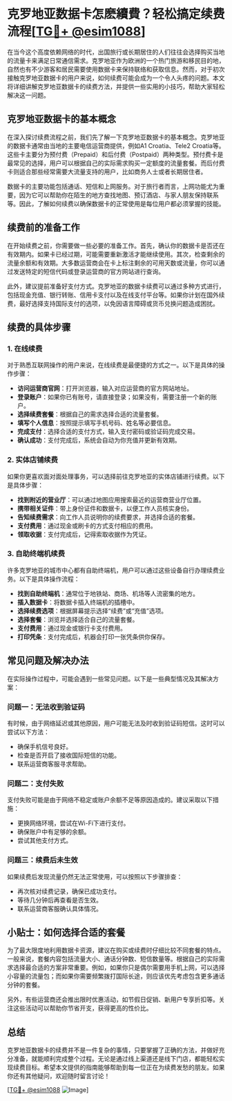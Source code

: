 # 克罗地亚数据卡怎麽續費？轻松搞定续费流程[[TG💪+ @esim1088](https://t.me/s/esim1088)]

在当今这个高度依赖网络的时代，出国旅行或长期居住的人们往往会选择购买当地的流量卡来满足日常通信需求。克罗地亚作为欧洲的一个热门旅游和移民目的地，自然也有不少游客和居民需要使用数据卡来保持联络和获取信息。然而，对于初次接触克罗地亚数据卡的用户来说，如何续费可能会成为一个令人头疼的问题。本文将详细讲解克罗地亚数据卡的续费方法，并提供一些实用的小技巧，帮助大家轻松解决这一问题。

## 克罗地亚数据卡的基本概念

在深入探讨续费流程之前，我们先了解一下克罗地亚数据卡的基本概念。克罗地亚的数据卡通常由当地的主要电信运营商提供，例如A1 Croatia、Tele2 Croatia等。这些卡主要分为预付费（Prepaid）和后付费（Postpaid）两种类型。预付费卡是最常见的选择，用户可以根据自己的实际需求购买一定额度的流量套餐。而后付费卡则适合那些经常需要大流量支持的用户，比如商务人士或者长期居住者。

数据卡的主要功能包括通话、短信和上网服务。对于旅行者而言，上网功能尤为重要，因为它可以帮助你在陌生的地方查找地图、预订酒店、与家人朋友保持联系等。因此，了解如何续费以确保数据卡的正常使用是每位用户都必须掌握的技能。

## 续费前的准备工作

在开始续费之前，你需要做一些必要的准备工作。首先，确认你的数据卡是否还在有效期内。如果卡已经过期，可能需要重新激活才能继续使用。其次，检查剩余的流量余额和有效期。大多数运营商会在卡上标注剩余的可用天数或流量，你可以通过发送特定的短信代码或登录运营商的官方网站进行查询。

此外，建议提前准备好支付方式。克罗地亚的数据卡续费可以通过多种方式进行，包括现金充值、银行转账、信用卡支付以及在线支付平台等。如果你计划在国外续费，最好选择支持国际支付的选项，以免因语言障碍或货币兑换问题造成困扰。

## 续费的具体步骤

### 1. 在线续费

对于熟悉互联网操作的用户来说，在线续费是最便捷的方式之一。以下是具体的操作步骤：

- **访问运营商官网**：打开浏览器，输入对应运营商的官方网站地址。
- **登录账户**：如果你已有账号，请直接登录；如果没有，需要注册一个新的账户。
- **选择续费套餐**：根据自己的需求选择合适的流量套餐。
- **填写个人信息**：按照提示填写手机号码、姓名等必要信息。
- **完成支付**：选择合适的支付方式，输入支付密码或验证码完成交易。
- **确认成功**：支付完成后，系统会自动为你充值并更新有效期。

### 2. 实体店铺续费

如果你更喜欢面对面处理事务，可以选择前往克罗地亚的实体店铺进行续费。以下是具体步骤：

- **找到附近的营业厅**：可以通过地图应用搜索最近的运营商营业厅位置。
- **携带相关证件**：带上身份证件和数据卡，以便工作人员核实身份。
- **告知续费需求**：向工作人员说明你的续费要求，并选择合适的套餐。
- **支付费用**：通过现金或刷卡的方式支付相应的费用。
- **领取收据**：支付完成后，记得索取收据作为凭证。

### 3. 自助终端机续费

许多克罗地亚的城市中心都有自助终端机，用户可以通过这些设备自行办理续费业务。以下是具体操作流程：

- **找到自助终端机**：通常位于地铁站、商场、机场等人流密集的地方。
- **插入数据卡**：将数据卡插入终端机的插槽中。
- **选择续费选项**：根据屏幕提示选择“续费”或“充值”选项。
- **选择套餐**：浏览并选择适合自己的流量套餐。
- **支付费用**：通过现金或银行卡支付费用。
- **打印凭条**：支付完成后，机器会打印一张凭条供你保存。

## 常见问题及解决办法

在实际操作过程中，可能会遇到一些常见问题。以下是一些典型情况及其解决方案：

### 问题一：无法收到验证码

有时候，由于网络延迟或其他原因，用户可能无法及时收到验证码短信。这时可以尝试以下方法：

- 确保手机信号良好。
- 检查是否开启了接收国际短信的功能。
- 联系运营商客服寻求帮助。

### 问题二：支付失败

支付失败可能是由于网络不稳定或账户余额不足等原因造成的。建议采取以下措施：

- 更换网络环境，尝试在Wi-Fi下进行支付。
- 确保账户中有足够的余额。
- 尝试其他支付方式。

### 问题三：续费后未生效

如果续费后发现流量仍然无法正常使用，可以按照以下步骤排查：

- 再次核对续费记录，确保已成功支付。
- 等待几分钟后再查看是否生效。
- 联系运营商客服确认具体情况。

## 小贴士：如何选择合适的套餐

为了最大限度地利用数据卡资源，建议在购买或续费时仔细比较不同套餐的特点。一般来说，套餐内容包括流量大小、通话分钟数、短信数量等。根据自己的实际需求选择最合适的方案非常重要。例如，如果你只是偶尔需要用手机上网，可以选择小容量的流量包；而如果你需要频繁拨打国际长途，则应该优先考虑包含更多通话分钟的套餐。

另外，有些运营商还会推出限时优惠活动，如节假日促销、新用户专享折扣等。关注这些活动可以帮助你节省开支，获得更高的性价比。

## 总结

克罗地亚数据卡的续费并不是一件复杂的事情，只要掌握了正确的方法，并做好充分准备，就能顺利完成整个过程。无论是通过线上渠道还是线下门店，都能轻松实现续费目标。希望本文提供的指南能够帮助到每一位正在为续费发愁的朋友。如果你还有其他疑问，欢迎随时留言讨论！

[[TG💪+ @esim1088](https://t.me/s/esim1088) ![Image](https://i.postimg.cc/4NQfJmqS/Snipaste-2025-05-13-00-14-12.png)]